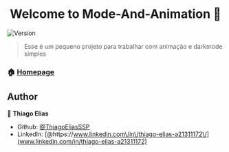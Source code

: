 <h1 align="center">Welcome to Mode-And-Animation 👋</h1>
<p>
  <img alt="Version" src="https://img.shields.io/badge/version-0.1.0-blue.svg?cacheSeconds=2592000" />
</p>

> Esse é um pequeno projeto para trabalhar com animação e darkmode simples

### 🏠 [Homepage](https://github.com/ThiagoEliasSSP/Mode-And-Animation)

## Author

👤 **Thiago Elias**

* Github: [@ThiagoEliasSSP](https://github.com/ThiagoEliasSSP)
* LinkedIn: [@https:\/\/www.linkedin.com\/in\/thiago-elias-a21311172\/](www.linkedin.com/in/thiago-elias-a21311172)
